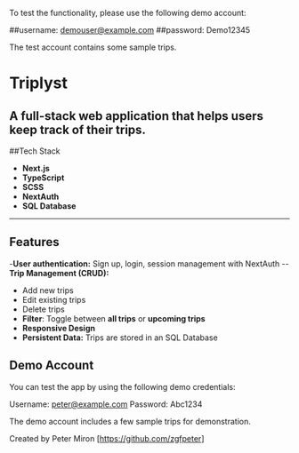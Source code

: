 To test the functionality, please use the following demo account:

##username: demouser@example.com
##password: Demo12345

The test account contains some sample trips.

# Triplyst
A full-stack web application that helps users keep track of their trips.
-----
##Tech Stack
- **Next.js**
- **TypeScript**
- **SCSS**
- **NextAuth**
- **SQL Database**

-----
## Features
-**User authentication:** Sign up, login, session management with NextAuth
--**Trip Management (CRUD):**
- Add new trips
- Edit existing trips
- Delete trips
- **Filter**: Toggle between **all trips** or **upcoming trips**
- **Responsive Design**
- **Persistent Data:** Trips are stored in an SQL Database

## Demo Account
You can test the app by using the following demo credentials:

Username: peter@example.com
Password: Abc1234

The demo account includes a few sample trips for demonstration. 

Created by Peter Miron [https://github.com/zgfpeter]